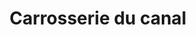 ---
title: "Carrosserie du canal"
url: /thonon-les-bains/carrosserie-du-canal/
shop: Autowerkstatt
---